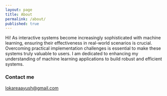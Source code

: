 ```yaml
---
layout: page
title: About
permalink: /about/
published: true
---
```


Hi!
  As interactive systems become increasingly sophisticated with machine learning, ensuring their effectiveness in real-world scenarios is crucial. Overcoming practical implementation challenges is essential to make these systems truly valuable to users. I am dedicated to enhancing my understanding of machine learning applications to build robust and efficient systems.

### Contact me

[lokareaayush@gmail.com](mailto:lokareaayush@gmail.com)

